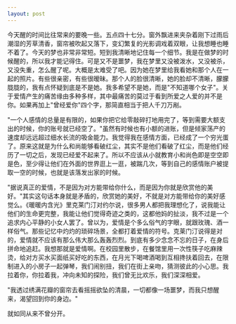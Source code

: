 ```yaml
---
layout: post
---
```

今天醒的时间比往常来的要晚一些。五点四十七分。窗外飘进来夹杂着刚下过雨后潮湿的芳草清香，窗帘被吹起又落下，变幻繁复的光影调戏着双眼，让我想睡也睡不着了。今天的梦也非常非常短。短到我清晰地记住每一个细节。我是在做梦的时候醒的，所以我才能记得住。可是又不是噩梦，我在梦里又没被泼水，又没被杀，又没失重，怎么醒了呢。大概是太难受了吧。因为她在梦里给我看她和那个人在一起的照片。有些很亲密，有些很暧昧。那个人的脸很清晰，她的脸却不清晰，朦朦胧胧的，我有点怀疑到底是不是她。我多希望不是她，而是"不知道哪个女子"。关于爱情产生的痛苦缘由多种多样，其中最痛苦的莫过于看到所爱之人爱的并不是你。如果再加上"曾经爱你"四个字，那简直相当于把人千刀万剐。

"一个人感情的总量是有限的，如果你把它给零敲碎打地用完了，等到需要大额支出的时候，你的账号就已经空了。"虽然有时候也有小额的进账，但是倾家荡产的速度却远远超过细水长流的吸金能力。我觉得我在感情方面，已经成了一个穷光蛋了。原来这就是为什么和尚能够看破红尘，其实不是他们看破了红尘，而是他们经历了一切之后，发现已经爱不起来了。所以不应该从小就教育小和尚色即是空空即是色，至少得让他们在外面的世界逛上一逛，被踹几次，等到自己的感情账户被提取一空的时候，也就是该落发出家的时候。

"据说真正的爱情，不是因为对方能带给你什么，而是因为你就是欣赏他的美好。"其实这句话本身就是矛盾的，欣赏她的美好，不就是对方能带给你的美好感觉么。《暖暖内含光》里克莱门汀对约尔说，很多男人都把我理想化了，说我能让他们的生命更完整，我能让他们觉得奇迹之类的，这都他妈的扯淡，我不过是一个追求内心平静的小女人罢了。曾以为，爱情是个多么俗气的字眼，就跟玫瑰、酒一样俗气。那些记忆中灼灼的琐碎场景，全都打着爱情的符号。克莱门汀说得是对的，爱情就不应该有那么伟大那么轰轰烈烈。到底有多少念念不忘的日子，在身后拼命地追赶。我想那就是爱情啊。在校园里散步，在餐馆里用一次性筷子吃麻辣烫，给对方买水买面纸买好吃的东西，在月光下喝啤酒喝到互相搀扶着回去，在限制进入的小房子一起弹琴，我们闹别扭，我们在街上亲吻，猜测彼此的小心思。我拉着你，你拉着我，冲向未知的探险，我们曾无比欢乐，我们深深相爱。

"我透过绣满花瓣的窗帘去看摇摇欲坠的清晨，一切都像一场噩梦，而我只想醒来，渴望回到你的身边。"

就如同从来不曾分开。
